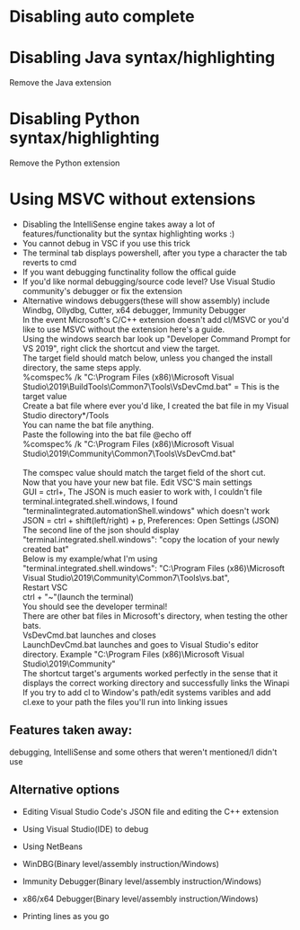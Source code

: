 # Disabling auto complete


# Disabling Java syntax/highlighting
Remove the Java extension

# Disabling Python syntax/highlighting
Remove the Python extension
 
# Using MSVC without extensions
* Disabling the IntelliSense engine takes away a lot of features/functionality but the syntax highlighting works :)
* You cannot debug in VSC if you use this trick
* The terminal tab displays powershell, after you type a character the tab reverts to cmd
* If you want debugging functinality follow the offical guide
* If you'd like normal debugging/source code level? Use Visual Studio community's debugger or fix the extension
* Alternative windows debuggers(these will show assembly) include Windbg, Ollydbg, Cutter, x64 debugger, Immunity Debugger
<br>In the event Microsoft's C/C++ extension doesn't add cl/MSVC or you'd like to use MSVC without the extension here's a guide.
<br>Using the windows search bar look up "Developer Command Prompt for VS 2019", right click the shortcut and view the target.
<br>The target field should match below, unless you changed the install directory, the same steps apply.
<br>%comspec% /k "C:\Program Files (x86)\Microsoft Visual Studio\2019\BuildTools\Common7\Tools\VsDevCmd.bat" = This is the target value
<br>Create a bat file where ever you'd like, I created the bat file in my Visual Studio directory*/Tools
<br>You can name the bat file anything.
<br>Paste the following into the bat file
@echo off  
%comspec% /k "C:\Program Files (x86)\Microsoft Visual Studio\2019\Community\Common7\Tools\VsDevCmd.bat"  
<br>The comspec value should match the target field of the short cut.
<br>Now that you have your new bat file. Edit VSC'S main settings
<br>GUI = ctrl+,     The JSON is much easier to work with, I couldn't file terminal.integrated.shell.windows, I found "terminalintegrated.automationShell.windows" which doesn't work
<br>JSON = ctrl + shift(left/right) + p, Preferences: Open Settings (JSON)
<br>The second line of the json should display "terminal.integrated.shell.windows": "copy the location of your newly created bat"
<br>Below is my example/what I'm using
<br>"terminal.integrated.shell.windows": "C:\\Program Files (x86)\\Microsoft Visual Studio\\2019\\Community\\Common7\\Tools\\vs.bat",
<br>Restart VSC
<br>ctrl + "~"(launch the terminal)
<br>You should see the developer terminal!
<br>There are other bat files in Microsoft's directory, when testing the other bats.
<br>VsDevCmd.bat launches and closes
<br>LaunchDevCmd.bat launches and goes to Visual Studio's editor directory. Example "C:\Program Files (x86)\Microsoft Visual Studio\2019\Community"
<br>The shortcut target's arguments worked perfectly in the sense that it displays the correct working directory and successfully links the Winapi
<br>If you try to add cl to Window's path/edit systems varibles and add cl.exe to your path the files you'll run into linking issues
## Features taken away:
debugging, IntelliSense and some others that weren't mentioned/I didn't use 
## Alternative options
* Editing Visual Studio Code's JSON file and editing the C++ extension 
* Using Visual Studio(IDE) to debug
* Using NetBeans
* WinDBG(Binary level/assembly instruction/Windows)
* Immunity Debugger(Binary level/assembly instruction/Windows)
* x86/x64 Debugger(Binary level/assembly instruction/Windows)

* Printing lines as you go
